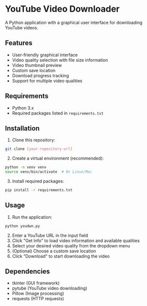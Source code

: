 # YouTube Video Downloader

A Python application with a graphical user interface for downloading YouTube videos.

## Features

- User-friendly graphical interface
- Video quality selection with file size information
- Video thumbnail preview
- Custom save location
- Download progress tracking
- Support for multiple video qualities

## Requirements

- Python 3.x
- Required packages listed in `requirements.txt`

## Installation

1. Clone this repository:
```bash
git clone [your-repository-url]
```

2. Create a virtual environment (recommended):
```bash
python -m venv venv
source venv/bin/activate  # On Linux/Mac
```

3. Install required packages:
```bash
pip install -r requirements.txt
```

## Usage

1. Run the application:
```bash
python youdwn.py
```

2. Enter a YouTube URL in the input field
3. Click "Get Info" to load video information and available qualities
4. Select your desired video quality from the dropdown menu
5. (Optional) Choose a custom save location
6. Click "Download" to start downloading the video

## Dependencies

- tkinter (GUI framework)
- pytube (YouTube video downloading)
- Pillow (Image processing)
- requests (HTTP requests)